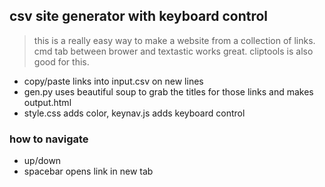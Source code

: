 ## csv site generator with keyboard control

>this is a really easy way to make a website from a collection of links.
>cmd tab between brower and textastic works great.
>cliptools is also good for this.

- copy/paste links into input.csv on new lines
- gen.py uses beautiful soup to grab the titles for those links and makes output.html
- style.css adds color, keynav.js adds keyboard control

### how to navigate
      
- up/down
- spacebar opens link in new tab
